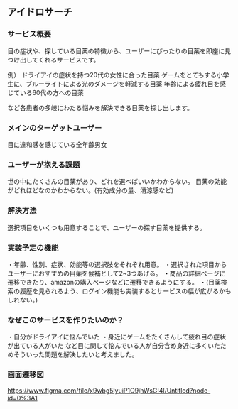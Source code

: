 ## アイドロサーチ

### サービス概要

目の症状や、探している目薬の特徴から、ユーザーにぴったりの目薬を即座に見つけ出してくれるサービスです。

例）
ドライアイの症状を持つ20代の女性に合った目薬
ゲームをとてもする小学生に、ブルーライトによる光のダメージを軽減する目薬
年齢による疲れ目を感じている60代の方への目薬

など各患者の多岐にわたる悩みを解決できる目薬を探し出します。

### メインのターゲットユーザー

目に違和感を感じている全年齢男女

### ユーザーが抱える課題

世の中にたくさんの目薬があり、どれを選べばいいかわからない。
目薬の効能がどれほどなのかわからない。(有効成分の量、清涼感など)

### 解決方法

選択項目をいくつも用意することで、ユーザーの探す目薬を提供する。

### 実装予定の機能

・年齢、性別、症状、効能等の選択肢をそれぞれ用意。
・選択された項目からユーザーにおすすめの目薬を候補として2~3つあげる。
・商品の詳細ページに遷移できたり、amazonの購入ページなどに遷移できるようにする。
・(目薬検索の履歴を見られるよう、ログイン機能も実装するとサービスの幅が広がるかもしれない。)

### なぜこのサービスを作りたいのか？

・自分がドライアイに悩んでいた
・身近にゲームをたくさんして疲れ目の症状が出ている人がいた
など目に関して悩んでいる人が自分含め身近に多くいたためそういった問題を解決したいと考えました。

### 画面遷移図

https://www.figma.com/file/x9wbg5lyuiP1O9jhWsGI4l/Untitled?node-id=0%3A1
